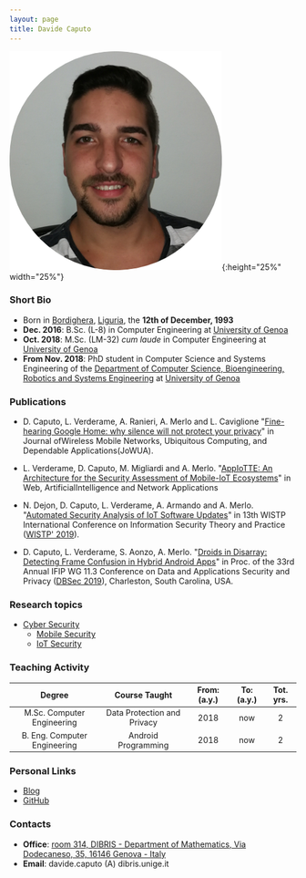 ```yaml
--- 
layout: page
title: Davide Caputo
---
```


![Davide's pic is missing.](/pics/caputo.png){:height="25%" width="25%"}

### Short Bio

- Born in [Bordighera](https://it.wikipedia.org/wiki/Bordighera), [Liguria](https://en.wikipedia.org/wiki/Liguria), the **12th of December, 1993**
- **Dec. 2016**: B.Sc. (L-8) in Computer Engineering at [University of Genoa](https://en.wikipedia.org/wiki/University_of_Genoa)
- **Oct. 2018**: M.Sc. (LM-32) *cum laude* in Computer Engineering at [University of Genoa](https://en.wikipedia.org/wiki/University_of_Genoa)
- **From Nov. 2018**: PhD student in Computer Science and Systems Engineering of the [Department of Computer Science, Bioengineering, Robotics and Systems Engineering](http://www.dibris.unige.it/) at [University of Genoa](https://en.wikipedia.org/wiki/University_of_Genoa)

### Publications

- D. Caputo, L. Verderame, A. Ranieri, A. Merlo and L. Caviglione "[Fine-hearing Google Home: why silence will not protect your privacy](https://dx.doi.org/10.22667/JOWUA.2020.03.31.035)" in Journal ofWireless Mobile Networks, Ubiquitous Computing, and Dependable Applications(JoWUA).

- L. Verderame, D. Caputo, M. Migliardi and A. Merlo. "[AppIoTTE: An Architecture for the Security Assessment of Mobile-IoT Ecosystems](https://link.springer.com/chapter/10.1007%2F978-3-030-44038-1_79)" in Web, ArtificialIntelligence and Network Applications

- N. Dejon, D. Caputo, L. Verderame, A. Armando and A. Merlo. "[Automated Security Analysis of IoT Software Updates](https://link.springer.com/chapter/10.1007%2F978-3-030-41702-4_14)" in 13th WISTP International Conference on Information Security Theory and Practice ([WISTP' 2019](http://www.wistp.org/)).

- D. Caputo, L. Verderame, S. Aonzo, A. Merlo. "[Droids in Disarray: Detecting Frame Confusion in Hybrid Android Apps](../papers/Droids_in_Disarray_DetectingFrame_ConfusioninHybrid_Android_Apps.pdf)" in Proc. of the 33rd Annual IFIP WG 11.3 Conference on Data and Applications Security and Privacy ([DBSec 2019](https://dbsec2019.cse.sc.edu/)), Charleston, South Carolina, USA.

### Research topics

- [Cyber Security](https://en.wikipedia.org/wiki/Computer_security)
  * [Mobile Security](https://en.wikipedia.org/wiki/Mobile_security)
  * [IoT Security](https://www.owasp.org/index.php/OWASP_Internet_of_Things_Project)

### Teaching Activity

|                Degree               |      Course Taught    | From: (a.y.) | To: (a.y.) | Tot. yrs. |
|:-----------------------------------:|:--------------------------------------------:|:----:|:---:|:-:|
|        M.Sc. Computer Engineering   | Data Protection and Privacy                      | 2018 | now | 2 |
|        B. Eng. Computer Engineering | Android Programming                      | 2018 | now | 2 |


### Personal Links

- [Blog](https://dado1513.github.io/) 
- [GitHub](https://github.com/Dado1513) 

### Contacts

- **Office**: [room 314, DIBRIS - Department of Mathematics, Via Dodecaneso, 35, 16146 Genova - Italy](https://goo.gl/maps/kTyTs2YKMkL2)
- **Email**: davide.caputo (A) dibris.unige.it
